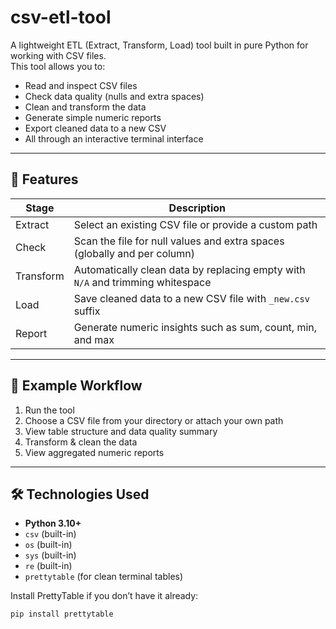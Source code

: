 # csv-etl-tool

A lightweight ETL (Extract, Transform, Load) tool built in pure Python for working with CSV files.  
This tool allows you to:
- Read and inspect CSV files
- Check data quality (nulls and extra spaces)
- Clean and transform the data
- Generate simple numeric reports
- Export cleaned data to a new CSV
- All through an interactive terminal interface

---

## 🚀 Features

| Stage | Description |
|-------|-------------|
| Extract | Select an existing CSV file or provide a custom path |
| Check | Scan the file for null values and extra spaces (globally and per column) |
| Transform | Automatically clean data by replacing empty with `N/A` and trimming whitespace |
| Load | Save cleaned data to a new CSV file with `_new.csv` suffix |
| Report | Generate numeric insights such as sum, count, min, and max |

---

## 📂 Example Workflow

1. Run the tool
2. Choose a CSV file from your directory or attach your own path
3. View table structure and data quality summary
4. Transform & clean the data
5. View aggregated numeric reports

---

## 🛠️ Technologies Used

- **Python 3.10+**
- `csv` (built-in)
- `os` (built-in)
- `sys` (built-in)
- `re` (built-in)
- `prettytable` (for clean terminal tables)

Install PrettyTable if you don’t have it already:

```bash
pip install prettytable
